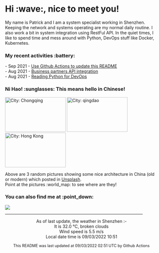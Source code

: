 <h1> Hi :wave:, nice to meet you! </h1>

<!-- <img align='right' src="https://media.giphy.com/media/3o6ZsWiPs8bx32YWyY/giphy.gif" width="300" /> -->

<p alight="left">My name is Patrick and I am a system specialist working in Shenzhen. Keeping the network and systems operating are my normal daily routine. I also work a bit in system integration using RestFul API. In the quiet times, I like to spend time and mess around with Python, DevOps stuff like Docker, Kubernetes.</p>
<h3>My recent activities :battery:</h3>
<!-- Activities start -->
- Sep 2021 - <a href='https://docs.github.com/en/actions' target='_blank'>Use Github Actions to update this README</a><br>
- Aug 2021 - <a href='#' target='_blank'>Business partners API integration</a><br>
- Aug 2021 - <a href='https://book.douban.com/subject/34787347/' target='_blank'>Reading Python for DevOps</a><br><!-- Activities end -->

<h3>Ni Hao! :sunglasses: This means hello in Chinese!</h3>
<!-- Picture start -->
<p><img width="200" height="114" src="https://images.unsplash.com/photo-1656465344734-94056634db85?crop=entropy&cs=tinysrgb&fit=max&fm=jpg&ixid=MnwyNjYzMzV8MHwxfHJhbmRvbXx8fHx8fHx8fDE2NjIxNzM0Njg&ixlib=rb-1.2.1&q=80&w=200" title="City: Chongqing" /> <img width="200" height="114" src="https://images.unsplash.com/photo-1519704917829-68da6d72c5a4?crop=entropy&cs=tinysrgb&fit=max&fm=jpg&ixid=MnwyNjYzMzV8MHwxfHJhbmRvbXx8fHx8fHx8fDE2NjIxNzM0Njg&ixlib=rb-1.2.1&q=80&w=200" title="City: qingdao" /> <img width="200" height="114" src="https://images.unsplash.com/photo-1543748984-8ffa30d42668?crop=entropy&cs=tinysrgb&fit=max&fm=jpg&ixid=MnwyNjYzMzV8MHwxfHJhbmRvbXx8fHx8fHx8fDE2NjIxNzM0Njg&ixlib=rb-1.2.1&q=80&w=200" title="City: Hong Kong" /> </p><!-- Picture end -->
<p>Above are 3 random pictures showing some nice architecture in China (old or modern) which posted in <a href='https://unsplash.com/' target='_blank'>Unsplash</a>.<br>Point at the pictures :world_map: to see where are they!</p>

<h3>You can also find me at :point_down:</h3>
<p><a href="https://www.linkedin.com/in/patrick-law" target="_blank"><img src="https://img.shields.io/badge/linkedin-%230077B5.svg?&style=for-the-badge&logo=linkedin&logoColor=white" /></a>
</P>
<hr size='8' width='90%'>

<!-- Weather start -->
<p align="center">As of last update, the weather in Shenzhen :- <br>
It is 32.0 &#8451;, broken clouds<br>
Wind speed is 5.5 m/s<br>
Local date time is 09/03/2022 10:51<br></p><!-- Weather end -->
<!-- Updatetime start -->
<p align="center" style="font-size:90%">This README was last updated at 09/03/2022 02:51 UTC by Github Actions</p><!-- Updatetime end -->
